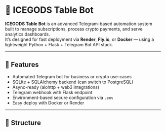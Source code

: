 # 🧊 ICEGODS Table Bot

**ICEGODS Table Bot** is an advanced Telegram-based automation system built to manage subscriptions, process crypto payments, and serve analytics dashboards.  
It’s designed for fast deployment via **Render**, **Fly.io**, or **Docker** — using a lightweight Python + Flask + Telegram Bot API stack.

---

## 🚀 Features
- Automated Telegram bot for business or crypto use-cases
- SQLite + SQLAlchemy backend (can switch to PostgreSQL)
- Async-ready (aiohttp + web3 integrations)
- Telegram webhook with Flask endpoint
- Environment-based secure configuration via `.env`
- Easy deploy with Docker or Render

---

## 🧩 Structure
